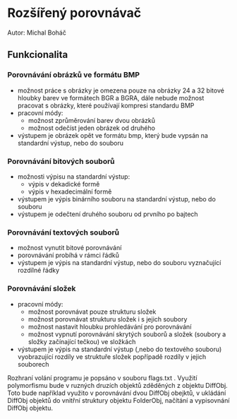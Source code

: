 # Rozšířený porovnávač
Autor: Michal Boháč
## Funkcionalita
### Porovnávání obrázků ve formátu BMP
- možnost práce s obrázky je omezena pouze na obrázky 24 a 32 bitové hloubky barev ve formátech BGR a BGRA, dále nebude možnost pracovat s obrázky, které používají kompresi standardu BMP
- pracovní módy:
    - možnost zprůměrování barev dvou obrázků
    - možnost odečíst jeden obrázek od druhého
- výstupem je obrázek opět ve formátu bmp, který bude vypsán na standardní výstup, nebo do souboru

### Porovnávání bitových souborů
- možnosti výpisu na standardní výstup:
    - výpis v dekadické formě
    - výpis v hexadecimální formě
- výstupem je výpis binárního souboru na standardní výstup, nebo do souboru
- výstupem je odečtení druhého souboru od prvního po bajtech

### Porovnávání textových souborů
- možnost vynutit bitové porovnávání
- porovnávání probíhá v rámci řádků
- výstupem je výpis na standardní výstup, nebo do souboru vyznačující rozdílné řádky

### Porovnávání složek
- pracovní módy:
    - možnost porovnávat pouze strukturu složek
    - možnost porovnávat strukturu složek i s jejich soubory
    - možnost nastavit hloubku prohledávání pro porovnávání
    - možnost vypnutí porovnávání skrytých souborů a složek (soubory a složky začínající tečkou) ve složkách 
- výstupem je výpis na standardní výstup (,nebo do textového souboru) vyobrazující rozdíly ve struktuře složek popřípadě rozdíly v jejich souborech 

Rozhraní volání programu je popsáno v souboru flags.txt .
Využití polymorfismu bude v ruzných druzích objektů zděděných z objektu DiffObj. Toto bude například využito v porovnávání dvou DiffObj obejktů, v ukládání DiffObj objektů do vnitřní struktury objektu FolderObj, načítání a vypisovnání DiffObj objektu.
